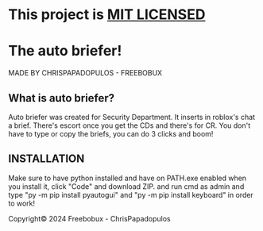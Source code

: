 # This project is [MIT LICENSED](https://github.com/BestGithubUser1/auto_briefer/blob/main/LICENSE)

# The auto briefer!

MADE BY CHRISPAPADOPULOS - FREEBOBUX

## What is auto briefer?
Auto briefer was created for Security Department. It inserts in roblox's chat a brief.
There's escort once you get the CDs and there's for CR.
You don't have to type or copy the briefs, you can do 3 clicks and boom!

## INSTALLATION
Make sure to have python installed and have on PATH.exe enabled when you install it,
click "Code" and download ZIP.
and run cmd as admin and type "py -m pip install pyautogui" and "py -m pip install keyboard" in order to work!

Copyright© 2024 Freebobux - ChrisPapadopulos
